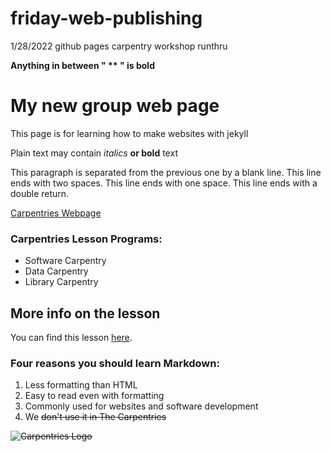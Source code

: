 # friday-web-publishing
1/28/2022 github pages carpentry workshop runthru

**Anything in between " ** " is bold**  

# My new group web page
This page is for learning how to make websites with jekyll

Plain text may contain *italics* **or bold** text

This paragraph is separated from the previous one by a blank line. This line ends with two spaces.
This line ends with one space. This line ends with a double return.

[Carpentries Webpage](https://carpentries.org/)

### Carpentries Lesson Programs:
- Software Carpentry
- Data Carpentry
- Library Carpentry

## More info on the lesson
You can find this lesson [here](https://carpentries-incubator.github.io/jekyll-pages-novice/).

### Four reasons you should learn Markdown:

1. Less formatting than HTML
2. Easy to read even with formatting
3. Commonly used for websites and software development
4. We <s>don't<s> use it in The Carpentries

![Carpentries Logo](https://github.com/carpentries/carpentries.org/raw/main/images/TheCarpentries-opengraph.png)
